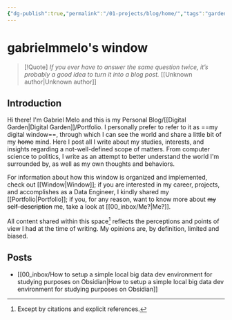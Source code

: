 ```yaml
---
{"dg-publish":true,"permalink":"/01-projects/blog/home/","tags":"gardenEntry","dgHomeLink":true,"dgPassFrontmatter":false,"dgShowBacklinks":true,"dgShowLocalGraph":true}
---
```


# gabrielmmelo's window

> [!Quote] *If you ever have to answer the same question twice, it’s probably a good idea to turn it into a blog post.* [[Unknown author|Unknown author]]

## Introduction
Hi there! I'm Gabriel Melo and this is my Personal Blog/[[Digital Garden|Digital Garden]]/Portfolio. I personally prefer to refer to it as ==my digital window==, through which I can see the world and share a little bit of my ~~home~~ mind. Here I post all I write about my studies, interests, and insights regarding a not-well-defined scope of matters. From computer science to politics, I write as an attempt to better understand the world I'm surrounded by, as well as my own thoughts and behaviors.

For information about how this window is organized and implemented, check out [[Window|Window]]; if you are interested in my career, projects, and accomplishes as a Data Engineer, I kindly shared my [[Portfolio|Portfolio]]; if you, for any reason, want to know more about ~~my self-description~~ me, take a look at [[00_inbox/Me?|Me?]].

All content shared within this space[^1] reflects the perceptions and points of view I had at the time of writing. My opinions are, by definition, limited and biased.

[^1]: Except by citations and explicit references.

## Posts
- [[00_inbox/How to setup a simple local big data dev environment for studying purposes on Obsidian|How to setup a simple local big data dev environment for studying purposes on Obsidian]]


	
